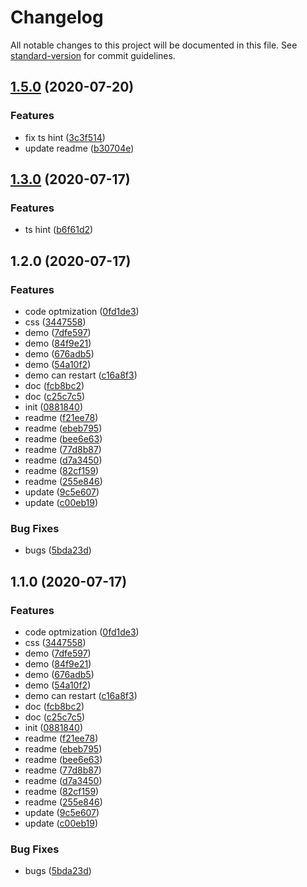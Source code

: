 # Changelog

All notable changes to this project will be documented in this file. See [standard-version](https://github.com/conventional-changelog/standard-version) for commit guidelines.

## [1.5.0](https://github.com/chym123/skryu-timeline/compare/v1.3.0...v1.5.0) (2020-07-20)

### Features

- fix ts hint ([3c3f514](https://github.com/chym123/skryu-timeline/commit/3c3f51452ebe43ff383facbf752132b9ecb58b04))
- update readme ([b30704e](https://github.com/chym123/skryu-timeline/commit/b30704eb271c3c28f5d9ac3bf7265eceb57a7b40))

## [1.3.0](https://github.com/chym123/skryu-timeline/compare/v1.2.0...v1.3.0) (2020-07-17)

### Features

- ts hint ([b6f61d2](https://github.com/chym123/skryu-timeline/commit/b6f61d2bf0b07cb9507be7eba8c7c5edee920621))

## 1.2.0 (2020-07-17)

### Features

- code optmization ([0fd1de3](https://github.com/chym123/skryu-timeline/commit/0fd1de383e68348ad55f5b21fb1dba385578a237))
- css ([3447558](https://github.com/chym123/skryu-timeline/commit/34475584bce24ab4ce254a8ed8544e38d6fa5925))
- demo ([7dfe597](https://github.com/chym123/skryu-timeline/commit/7dfe5976808741df956af04eb29e15edeb1f7bb0))
- demo ([84f9e21](https://github.com/chym123/skryu-timeline/commit/84f9e216c930bb3668d8fae6a423589ed7d2cd1d))
- demo ([676adb5](https://github.com/chym123/skryu-timeline/commit/676adb551cf37d0ecbedf299302dc5ed4edcb059))
- demo ([54a10f2](https://github.com/chym123/skryu-timeline/commit/54a10f22e78f9212aa1e8787f46ba83f7f7b7e44))
- demo can restart ([c16a8f3](https://github.com/chym123/skryu-timeline/commit/c16a8f3458c7e6b534208c2e8590de54dab498c7))
- doc ([fcb8bc2](https://github.com/chym123/skryu-timeline/commit/fcb8bc220080f046fd9d3fa62253b7f17ff5b943))
- doc ([c25c7c5](https://github.com/chym123/skryu-timeline/commit/c25c7c53ed2b907f54c327009dffaa096203b6b9))
- init ([0881840](https://github.com/chym123/skryu-timeline/commit/0881840408c850e0aabc405ec81ea18d41d0db32))
- readme ([f21ee78](https://github.com/chym123/skryu-timeline/commit/f21ee784bfe164966452fddc83638cba0381a315))
- readme ([ebeb795](https://github.com/chym123/skryu-timeline/commit/ebeb79579255d050b6f02c74f6a24a04f8f329ec))
- readme ([bee6e63](https://github.com/chym123/skryu-timeline/commit/bee6e63e82d3566857caffa3c9e7d786a4074085))
- readme ([77d8b87](https://github.com/chym123/skryu-timeline/commit/77d8b87ebac88bd2fd049d6fb588343730bfc84c))
- readme ([d7a3450](https://github.com/chym123/skryu-timeline/commit/d7a345092d1c1cd8bfb05fea3ed75bbbf3dc0f41))
- readme ([82cf159](https://github.com/chym123/skryu-timeline/commit/82cf159a0aeb6b2870ba535c22bae610ea037af6))
- readme ([255e846](https://github.com/chym123/skryu-timeline/commit/255e8467482b01ca7e92e48e8bc0b5b51fdbe955))
- update ([9c5e607](https://github.com/chym123/skryu-timeline/commit/9c5e60760c89468dfd5f97c821986146e4810f72))
- update ([c00eb19](https://github.com/chym123/skryu-timeline/commit/c00eb19fa874893cc0ad1bc8ff1e96da6af94f49))

### Bug Fixes

- bugs ([5bda23d](https://github.com/chym123/skryu-timeline/commit/5bda23d1648beda533214e6b867d893b799343eb))

## 1.1.0 (2020-07-17)

### Features

- code optmization ([0fd1de3](https://github.com/chym123/skryu-timeline/commit/0fd1de383e68348ad55f5b21fb1dba385578a237))
- css ([3447558](https://github.com/chym123/skryu-timeline/commit/34475584bce24ab4ce254a8ed8544e38d6fa5925))
- demo ([7dfe597](https://github.com/chym123/skryu-timeline/commit/7dfe5976808741df956af04eb29e15edeb1f7bb0))
- demo ([84f9e21](https://github.com/chym123/skryu-timeline/commit/84f9e216c930bb3668d8fae6a423589ed7d2cd1d))
- demo ([676adb5](https://github.com/chym123/skryu-timeline/commit/676adb551cf37d0ecbedf299302dc5ed4edcb059))
- demo ([54a10f2](https://github.com/chym123/skryu-timeline/commit/54a10f22e78f9212aa1e8787f46ba83f7f7b7e44))
- demo can restart ([c16a8f3](https://github.com/chym123/skryu-timeline/commit/c16a8f3458c7e6b534208c2e8590de54dab498c7))
- doc ([fcb8bc2](https://github.com/chym123/skryu-timeline/commit/fcb8bc220080f046fd9d3fa62253b7f17ff5b943))
- doc ([c25c7c5](https://github.com/chym123/skryu-timeline/commit/c25c7c53ed2b907f54c327009dffaa096203b6b9))
- init ([0881840](https://github.com/chym123/skryu-timeline/commit/0881840408c850e0aabc405ec81ea18d41d0db32))
- readme ([f21ee78](https://github.com/chym123/skryu-timeline/commit/f21ee784bfe164966452fddc83638cba0381a315))
- readme ([ebeb795](https://github.com/chym123/skryu-timeline/commit/ebeb79579255d050b6f02c74f6a24a04f8f329ec))
- readme ([bee6e63](https://github.com/chym123/skryu-timeline/commit/bee6e63e82d3566857caffa3c9e7d786a4074085))
- readme ([77d8b87](https://github.com/chym123/skryu-timeline/commit/77d8b87ebac88bd2fd049d6fb588343730bfc84c))
- readme ([d7a3450](https://github.com/chym123/skryu-timeline/commit/d7a345092d1c1cd8bfb05fea3ed75bbbf3dc0f41))
- readme ([82cf159](https://github.com/chym123/skryu-timeline/commit/82cf159a0aeb6b2870ba535c22bae610ea037af6))
- readme ([255e846](https://github.com/chym123/skryu-timeline/commit/255e8467482b01ca7e92e48e8bc0b5b51fdbe955))
- update ([9c5e607](https://github.com/chym123/skryu-timeline/commit/9c5e60760c89468dfd5f97c821986146e4810f72))
- update ([c00eb19](https://github.com/chym123/skryu-timeline/commit/c00eb19fa874893cc0ad1bc8ff1e96da6af94f49))

### Bug Fixes

- bugs ([5bda23d](https://github.com/chym123/skryu-timeline/commit/5bda23d1648beda533214e6b867d893b799343eb))
